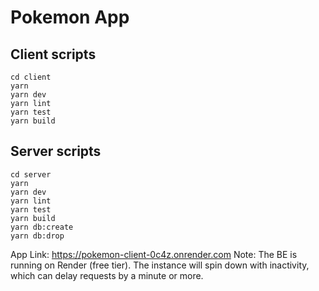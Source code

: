 # Pokemon App

## Client scripts

```
cd client
yarn
yarn dev
yarn lint
yarn test
yarn build
```

## Server scripts

```
cd server
yarn
yarn dev
yarn lint
yarn test
yarn build
yarn db:create
yarn db:drop
```

App Link: https://pokemon-client-0c4z.onrender.com
Note: The BE is running on Render (free tier). The instance will spin down with inactivity, which can delay requests by a minute or more.

